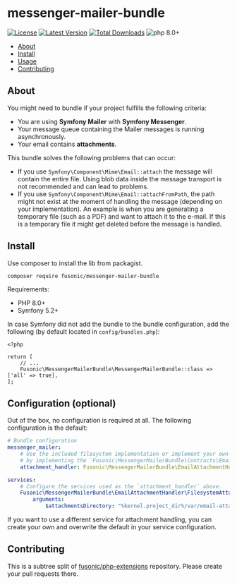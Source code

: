 # messenger-mailer-bundle

[![License](https://img.shields.io/packagist/l/fusonic/messenger-mailer-bundle?color=blue)](https://github.com/fusonic/messenger-mailer-bundle/blob/master/LICENSE)
[![Latest Version](https://img.shields.io/github/tag/fusonic/messenger-mailer-bundle.svg?color=blue)](https://github.com/fusonic/messenger-mailer-bundle/releases)
[![Total Downloads](https://img.shields.io/packagist/dt/fusonic/messenger-mailer-bundle.svg?color=blue)](https://packagist.org/packages/fusonic/messenger-mailer-bundle)
![php 8.0+](https://img.shields.io/badge/php-min%208.0-blue.svg)

* [About](#about)
* [Install](#install)
* [Usage](#usage)
* [Contributing](#contributing)

## About

You might need to bundle if your project fulfills the following criteria:

* You are using **Symfony Mailer** with **Symfony Messenger**.
* Your message queue containing the Mailer messages is running asynchronously.
* Your email contains **attachments**.

This bundle solves the following problems that can occur:

* If you use `Symfony\Component\Mime\Email::attach` the message will contain the entire file. Using blob data inside the message transport is not recommended
  and can lead to problems.
* If you use `Symfony\Component\Mime\Email::attachFromPath`, the path might not exist at the moment of handling the message (depending on your implementation).
An example is when you are generating a temporary file (such as a PDF) and want to attach it to the e-mail. If this is a temporary file
it might get deleted before the message is handled.

## Install

Use composer to install the lib from packagist.

```bash
composer require fusonic/messenger-mailer-bundle
```

Requirements:

- PHP 8.0+
- Symfony 5.2+

In case Symfony did not add the bundle to the bundle configuration, add the following (by default located in `config/bundles.php`):

```
<?php

return [
    // ...
    Fusonic\MessengerMailerBundle\MessengerMailerBundle::class => ['all' => true],
];
```

## Configuration (optional)
Out of the box, no configuration is required at all. The following configuration is the default:

```yaml
# Bundle configuration
messenger_mailer:
    # Use the included filesystem implementation or implement your own service
    # by implementing the `Fusonic\MessengerMailerBundle\Contracts\EmailAttachmentHandlerInterface` interface.
    attachment_handler: Fusonic\MessengerMailerBundle\EmailAttachmentHandler\FilesystemAttachmentHandler

services:
    # Configure the services used as the `attachment_handler` above.
    Fusonic\MessengerMailerBundle\EmailAttachmentHandler\FilesystemAttachmentHandler:
        arguments:
            $attachmentsDirectory: "%kernel.project_dir%/var/email-attachments"
```

If you want to use a different service for attachment handling, you can create your own and overwrite the default in your service configuration.

## Contributing

This is a subtree split of [fusonic/php-extensions](https://github.com/fusonic/php-extensions) repository. Please create your pull requests there.
